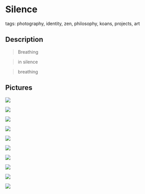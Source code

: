 # Silence

tags: photography, identity, zen, philosophy, koans, projects, art

## Description 

> Breathing

> in silence

> breathing

## Pictures

![](../../../0x/3363a71da663f77acf4797802e7378d5)

![](../../../0x/30e9d59011f92874eadfa9fb0d9be6b5)

![](../../../0x/569c8963a0ca8f92509187f709c4cfeb)

![](../../../0x/3a53c81bdc55f6a7cb29d9c2c791f2d0)

![](../../../0x/7ad2951f98c60fb828e7187597e7329e)

![](../../../0x/7b5919eb63d322bbcf728341d17621ef)

![](../../../0x/94a9d3c583e08979fec0adf438959c6a)

![](../../../0x/97d908c86f09f8c0fb5e09c8df74eda2)

![](../../../0x/224f0335abbd2a9c596fc3b16a10e799)

![](../../../0x/0a10e9fed0cbd9b752dddd0508a974ed)